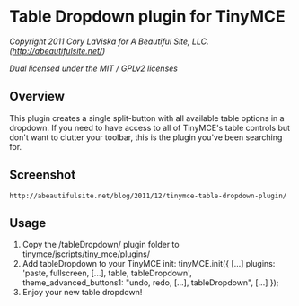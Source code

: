 # Table Dropdown plugin for TinyMCE

_Copyright 2011 Cory LaViska for A Beautiful Site, LLC. (http://abeautifulsite.net/)_

_Dual licensed under the MIT / GPLv2 licenses_


## Overview

This plugin creates a single split-button with all available table options in a 
dropdown.  If you need to have access to all of TinyMCE's table controls but 
don't want to clutter your toolbar, this is the plugin you've been searching for.


## Screenshot

	http://abeautifulsite.net/blog/2011/12/tinymce-table-dropdown-plugin/


## Usage

1. Copy the /tableDropdown/ plugin folder to tinymce/jscripts/tiny_mce/plugins/
2. Add tableDropdown to your TinyMCE init: 
	tinyMCE.init({
		[...]
	    plugins: 'paste, fullscreen, [...], table, tableDropdown',
		theme_advanced_buttons1: "undo, redo, [...], tableDropdown",
		[...]
	});
3. Enjoy your new table dropdown!